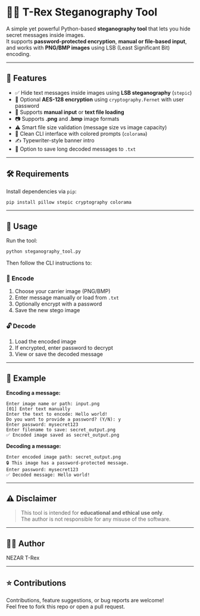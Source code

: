 # 🕵️‍♂️ T-Rex Steganography Tool 

A simple yet powerful Python-based **steganography tool** that lets you hide secret messages inside images.  
It supports **password-protected encryption**, **manual or file-based input**, and works with **PNG/BMP images** using LSB (Least Significant Bit) encoding.

---

## 🎯 Features

- ✅ Hide text messages inside images using **LSB steganography** (`stepic`)
- 🔐 Optional **AES-128 encryption** using `cryptography.Fernet` with user password
- 📄 Supports **manual input** or **text file loading**
- 📷 Supports **.png** and **.bmp** image formats
- ⚠️ Smart file size validation (message size vs image capacity)
- 🧠 Clean CLI interface with colored prompts (`colorama`)
- ✍️ Typewriter-style banner intro
- 📂 Option to save long decoded messages to `.txt`

---

## 🛠️ Requirements

Install dependencies via `pip`:

```bash
pip install pillow stepic cryptography colorama
```

---

## 🚀 Usage

Run the tool:

```bash
python steganography_tool.py
```

Then follow the CLI instructions to:

### 🔏 Encode
1. Choose your carrier image (PNG/BMP)
2. Enter message manually or load from `.txt`
3. Optionally encrypt with a password
4. Save the new stego image

### 🔓 Decode
1. Load the encoded image
2. If encrypted, enter password to decrypt
3. View or save the decoded message

---

## 🧪 Example

**Encoding a message:**
```text
Enter image name or path: input.png
[01] Enter text manually
Enter the text to encode: Hello world!
Do you want to provide a password? (Y/N): y
Enter password: mysecret123
Enter filename to save: secret_output.png
✅ Encoded image saved as secret_output.png
```

**Decoding a message:**
```text
Enter encoded image path: secret_output.png
🔒 This image has a password-protected message.
Enter password: mysecret123
✅ Decoded message: Hello world!
```

---

## ⚠️ Disclaimer

> This tool is intended for **educational and ethical use only**.  
> The author is not responsible for any misuse of the software.

---


## 🙋‍♂️ Author

NEZAR T-Rex

---

## ⭐ Contributions

Contributions, feature suggestions, or bug reports are welcome!  
Feel free to fork this repo or open a pull request.
